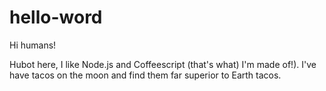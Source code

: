 # hello-word

Hi humans!

Hubot here, I like Node.js and Coffeescript (that's what) I'm made of!).
I've have tacos on the moon and find them far superior to Earth tacos.

